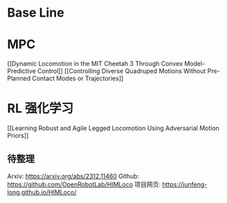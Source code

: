 # Base Line

# MPC
[[Dynamic Locomotion in the MIT Cheetah 3 Through Convex Model-Predictive Control]]
[[Controlling Diverse Quadruped Motions Without Pre-Planned Contact Modes or Trajectories]]
# RL 强化学习
[[Learning Robust and Agile Legged Locomotion Using Adversarial Motion Priors]]

## 待整理
Arxiv: https://arxiv.org/abs/2312.11460
Github: https://github.com/OpenRobotLab/HIMLoco
项目网页: https://junfeng-long.github.io/HIMLoco/

